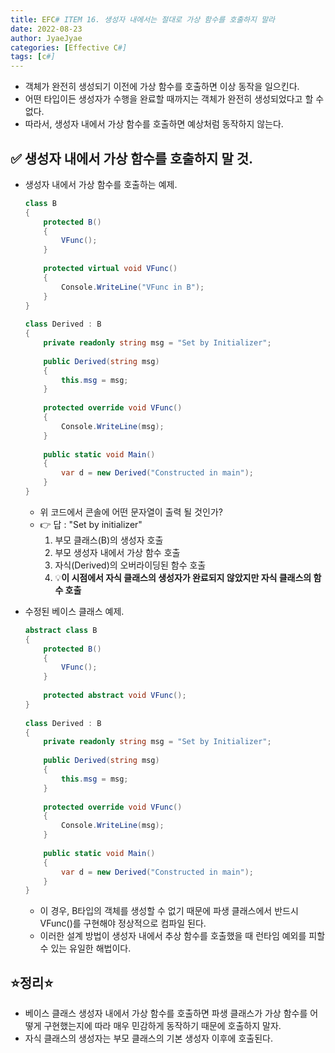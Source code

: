 ```yaml
---
title: EFC# ITEM 16. 생성자 내에서는 절대로 가상 함수를 호출하지 말라
date: 2022-08-23
author: JyaeJyae
categories: [Effective C#]
tags: [c#]
---
```


- 객체가 완전히 생성되기 이전에 가상 함수를 호출하면 이상 동작을 일으킨다.
- 어떤 타입이든 생성자가 수행을 완료할 때까지는 객체가 완전히 생성되었다고 할 수 없다.
- 따라서, 생성자 내에서 가상 함수를 호출하면 예상처럼 동작하지 않는다.

## ✅ 생성자 내에서 가상 함수를 호출하지 말 것.

- 생성자 내에서 가상 함수를 호출하는 예제.

    ```csharp
    class B
    {
        protected B()
        {
            VFunc();
        }
     
        protected virtual void VFunc()
        {
            Console.WriteLine("VFunc in B");
        }
    }
     
    class Derived : B
    {
        private readonly string msg = "Set by Initializer";
     
        public Derived(string msg)
        {
            this.msg = msg;
        }
     
        protected override void VFunc()
        {
            Console.WriteLine(msg);
        }
     
        public static void Main()
        {
            var d = new Derived("Constructed in main");
        }
    }
    ```
    - 위 코드에서 콘솔에 어떤 문자열이 출력 될 것인가?
    - 👉 답 : "Set by initializer"
      1. 부모 클래스(B)의 생성자 호출
      2. 부모 생성자 내에서 가상 함수 호출
      3. 자식(Derived)의 오버라이딩된 함수 호출
      4. 💡**이 시점에서 자식 클래스의 생성자가 완료되지 않았지만 자식 클래스의 함수 호출**

- 수정된 베이스 클래스 예제.

    ```csharp
    abstract class B
    {
        protected B()
        {
            VFunc();
        }
     
        protected abstract void VFunc();
    }
     
    class Derived : B
    {
        private readonly string msg = "Set by Initializer";
     
        public Derived(string msg)
        {
            this.msg = msg;
        }
     
        protected override void VFunc()
        {
            Console.WriteLine(msg);
        }
     
        public static void Main()
        {
            var d = new Derived("Constructed in main");
        }
    }
    ```
    
    - 이 경우, B타입의 객체를 생성할 수 없기 때문에 파생 클래스에서 반드시 VFunc()를 구현해야 정상적으로 컴파일 된다.
    - 이러한 설계 방법이 생성자 내에서 추상 함수를 호출했을 때 런타임 예외를 피할 수 있는 유일한 해법이다.

## ⭐정리⭐

- 베이스 클래스 생성자 내에서 가상 함수를 호출하면 파생 클래스가 가상 함수를 어떻게 구현했는지에 따라 매우 민감하게 동작하기 때문에 호출하지 말자.
- 자식 클래스의 생성자는 부모 클래스의 기본 생성자 이후에 호출된다.
